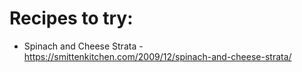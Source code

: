 # Recipes to try:

- Spinach and Cheese Strata - https://smittenkitchen.com/2009/12/spinach-and-cheese-strata/
